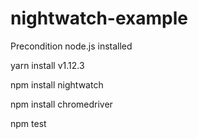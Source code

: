 # nightwatch-example
Precondition node.js installed

yarn install v1.12.3

npm install nightwatch

npm install chromedriver

npm test
